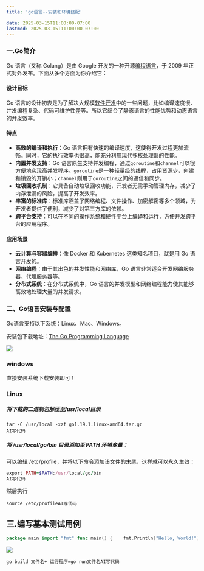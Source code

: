 ```yaml
---
title: 'go语言--安装和环境搭配'

date: 2025-03-15T11:00:00-07:00
lastmod: 2025-03-15T11:00:00-07:00
---
```



### 一.Go简介

Go 语言（又称 Golang）是由 Google 开发的一种开源[编程语言](https://so.csdn.net/so/search?q=%E7%BC%96%E7%A8%8B%E8%AF%AD%E8%A8%80&spm=1001.2101.3001.7020)，于 2009 年正式对外发布。下面从多个方面为你介绍它：

#### 设计目标

Go 语言的设计初衷是为了解决大规模[软件开发](https://so.csdn.net/so/search?q=%E8%BD%AF%E4%BB%B6%E5%BC%80%E5%8F%91&spm=1001.2101.3001.7020)中的一些问题，比如编译速度慢、并发编程复杂、代码可维护性差等。所以它结合了静态语言的性能优势和动态语言的开发效率。

#### 特点

-   **高效的编译和执行**：Go 语言拥有快速的编译速度，这使得开发过程更加流畅。同时，它的执行效率也很高，能充分利用现代多核处理器的性能。
-   **内置并发支持**：Go 语言原生支持并发编程，通过`goroutine`和`channel`可以很方便地实现高并发程序。`goroutine`是一种轻量级的线程，占用资源少，创建和销毁的开销小；`channel`则用于`goroutine`之间的通信和同步。
-   **垃圾回收机制**：它具备自动垃圾回收功能，开发者无需手动管理内存，减少了内存泄漏的风险，提高了开发效率。
-   **丰富的标准库**：标准库涵盖了网络编程、文件操作、加密解密等多个领域，为开发者提供了便利，减少了对第三方库的依赖。
-   **跨平台支持**：可以在不同的操作系统和硬件平台上编译和运行，方便开发跨平台的应用程序。

#### 应用场景

-   **云计算与容器编排**：像 Docker 和 Kubernetes 这类知名项目，就是用 Go 语言开发的。
-   **网络编程**：由于其出色的并发性能和网络库，Go 语言非常适合开发网络服务器、代理服务器等。
-   **分布式系统**：在分布式系统中，Go 语言的并发模型和网络编程能力使其能够高效地处理大量的并发请求。

### 二、Go语言安装与配置

Go语言支持以下系统：Linux、Mac、Windows。

安装包下载地址：[The Go Programming Language](https://go.dev/ "The Go Programming Language")

![](https://i-blog.csdnimg.cn/direct/a7dff5ff7bda44cc8408d8355ec1ceb1.png)

### windows

直接安装系统下载安装即可！

### Linux

##### 将下载的二进制包解压至/usr/local目录

```cobol
tar -C /usr/local -xzf go1.19.1.linux-amd64.tar.gz
AI写代码
```

##### 将 /usr/local/go/bin 目录添加至 PATH 环境变量：

可以编辑 /etc/profile，并将以下命令添加该文件的末尾，这样就可以永久生效：

```ruby
export PATH=$PATH:/usr/local/go/bin
AI写代码
```

然后执行

```cobol
source /etc/profileAI写代码
```

## 三.编写基本测试用例

```go
package main import "fmt" func main() {    fmt.Println("Hello, World!")}AI写代码
```

![](https://i-blog.csdnimg.cn/direct/18dc582244354f9883843fc711ddb6d2.png)

```cobol
go build 文件名+ 运行程序=go run文件名AI写代码
```